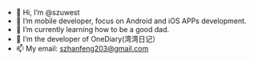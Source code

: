 - 👋 Hi, I’m @szuwest
- 👀 I’m mobile developer, focus on Android and iOS APPs development.
- 🌱 I’m currently learning how to be a good dad.
- 💞️ I’m the developer of OneDiary(湾湾日记）
- 📫 My email: szhanfeng203@gmail.com

<!---
szuwest/szuwest is a ✨ special ✨ repository because its `README.md` (this file) appears on your GitHub profile.
You can click the Preview link to take a look at your changes.
--->
